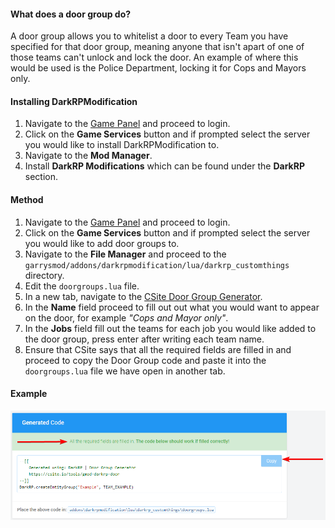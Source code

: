 #### What does a door group do?
A door group allows you to whitelist a door to every Team you have specified for that door group, meaning anyone that isn't apart of one of those teams can't unlock and lock the door. An example of where this would be used is the Police Department, locking it for Cops and Mayors only.

#### Installing DarkRPModification
1. Navigate to the [Game Panel](https://gamepanel.hexanenetworks.com) and proceed to login.
2. Click on the **Game Services** button and if prompted select the server you would like to install DarkRPModification to.
3. Navigate to the **Mod Manager**.
4. Install **DarkRP Modifications** which can be found under the **DarkRP** section.

#### Method
1. Navigate to the [Game Panel](https://gamepanel.hexanenetworks.com) and proceed to login.
2. Click on the **Game Services** button and if prompted select the server you would like to add door groups to.
3. Navigate to the **File Manager** and proceed to the ``garrysmod/addons/darkrpmodification/lua/darkrp_customthings`` directory.
4. Edit the ``doorgroups.lua`` file.
5. In a new tab, navigate to the [CSite Door Group Generator](https://csite.io/tools/gmod-darkrp-door).
6. In the **Name** field proceed to fill out out what you would want to appear on the door, for example *"Cops and Mayor only"*.
7. In the **Jobs** field fill out the teams for each job you would like added to the door group, press enter after writing each team name.
8. Ensure that CSite says that all the required fields are filled in and proceed to copy the Door Group code and paste it into the ``doorgroups.lua`` file we have open in another tab.

#### Example
![](https://raw.githubusercontent.com/HexaneNetworks/help-assets/master/assets/creating-door-groups.png)